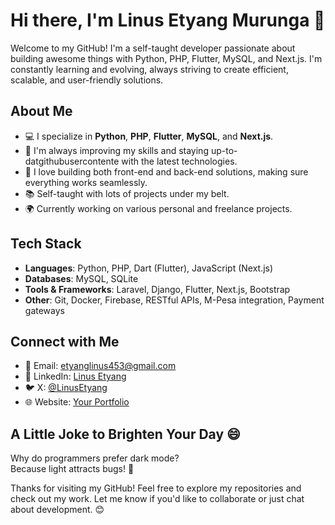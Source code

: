 # Hi there, I'm Linus Etyang Murunga 👋

Welcome to my GitHub! I'm a self-taught developer passionate about building awesome things with Python, PHP, Flutter, MySQL, and Next.js. I'm constantly learning and evolving, always striving to create efficient, scalable, and user-friendly solutions.

## About Me

- 💻 I specialize in **Python**, **PHP**, **Flutter**, **MySQL**, and **Next.js**.
- 🔄 I'm always improving my skills and staying up-to-datgithubusercontente with the latest technologies.
- 🚀 I love building both front-end and back-end solutions, making sure everything works seamlessly.
- 📚 Self-taught with lots of projects under my belt.
- 🌍 Currently working on various personal and freelance projects.

## Tech Stack

- **Languages**: Python, PHP, Dart (Flutter), JavaScript (Next.js)
- **Databases**: MySQL, SQLite
- **Tools & Frameworks**: Laravel, Django, Flutter, Next.js, Bootstrap
- **Other**: Git, Docker, Firebase, RESTful APIs, M-Pesa integration, Payment gateways

## Connect with Me

- 📧 Email: [etyanglinus453@gmail.com](mailto:linus.etyanglinus453@gmail.com)
- 🔗 LinkedIn: [Linus Etyang](https://www.linkedin.com/in/linus-etyang/)
- 🐦 X: [@LinusEtyang](https://X.com/LinusEtyang)
- 🌐 Website: [Your Portfolio](https://yourwebsite.com)

## A Little Joke to Brighten Your Day 😄

Why do programmers prefer dark mode?  
Because light attracts bugs! 🐞


Thanks for visiting my GitHub! Feel free to explore my repositories and check out my work. Let me know if you'd like to collaborate or just chat about development. 😊

